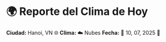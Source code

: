 # 🌍 Reporte del Clima de Hoy

**Ciudad:** Hanoi, VN 🌐
**Clima:** ☁️ Nubes
**Fecha:** 📅 10, 07, 2025 🚀
